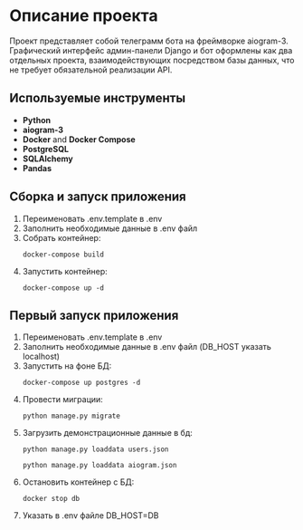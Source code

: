 # Описание проекта
Проект представляет собой телеграмм бота на фреймворке aiogram-3.
Графический интерфейс админ-панели Django и бот оформлены как два отдельных проекта,
взаимодействующих посредством базы данных, что не требует обязательной реализации API.


## Используемые инструменты
* **Python**
* **aiogram-3**
* **Docker** and **Docker Compose**
* **PostgreSQL**
* **SQLAlchemy**
* **Pandas**


## Сборка и запуск приложения
1. Переименовать .env.template в .env
2. Заполнить необходимые данные в .env файл
3. Собрать контейнер:
    ```
    docker-compose build
    ```
4. Запустить контейнер:
    ```
    docker-compose up -d
    ```
## Первый запуск приложения
1. Переименовать .env.template в .env
2. Заполнить необходимые данные в .env файл (DB_HOST указать localhost)
3. Запустить на фоне БД:
    ```
    docker-compose up postgres -d
    ```
4. Провести миграции:
   ```
   python manage.py migrate
   ```
5. Загрузить демонстрационные данные в бд:
    ```
    python manage.py loaddata users.json
    ```
    ```
    python manage.py loaddata aiogram.json
    ```
6. Остановить контейнер с БД:
    ```
    docker stop db
    ```
7. Указать в .env файле DB_HOST=DB


